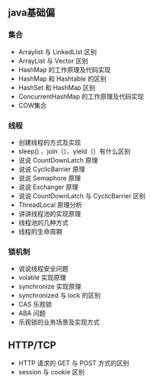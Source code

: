 
## java基础偏
### 集合
* Arraylist 与 LinkedList 区别
* ArrayList 与 Vector 区别
* HashMap 的工作原理及代码实现
* HashMap 和 Hashtable 的区别
* HashSet 和 HashMap 区别
* ConcurrentHashMap 的工作原理及代码实现
* COW集合

### 线程
* 创建线程的方式及实现
* sleep() 、join（）、yield（）有什么区别
* 说说 CountDownLatch 原理
* 说说 CyclicBarrier 原理
* 说说 Semaphore 原理
* 说说 Exchanger 原理
* 说说 CountDownLatch 与 CyclicBarrier 区别
* ThreadLocal 原理分析
* 讲讲线程池的实现原理
* 线程池的几种方式
* 线程的生命周期

### 锁机制
* 说说线程安全问题
* volatile 实现原理
* synchronize 实现原理
* synchronized 与 lock 的区别
* CAS 乐观锁
* ABA 问题
* 乐观锁的业务场景及实现方式

## HTTP/TCP
* HTTP 请求的 GET 与 POST 方式的区别
* session 与 cookie 区别
